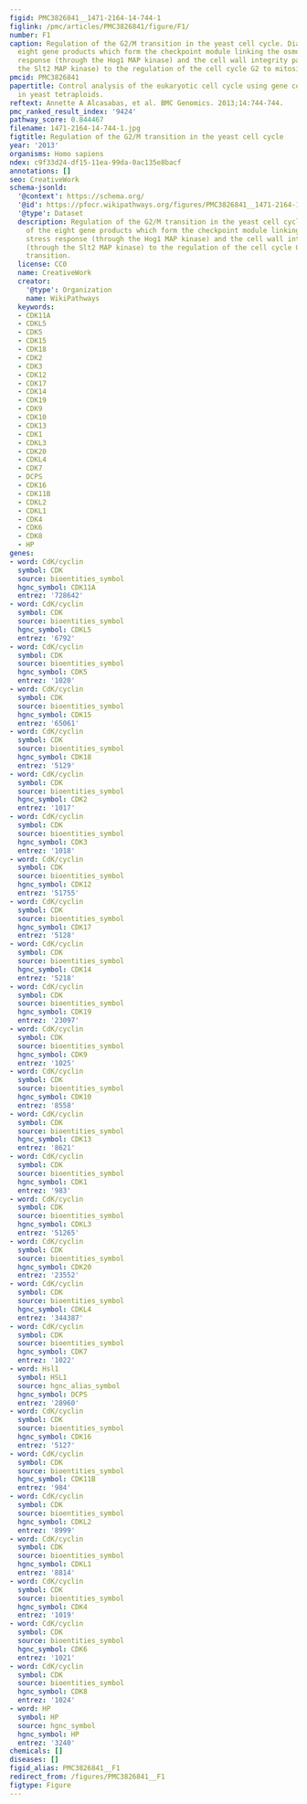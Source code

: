 ```yaml
---
figid: PMC3826841__1471-2164-14-744-1
figlink: /pmc/articles/PMC3826841/figure/F1/
number: F1
caption: Regulation of the G2/M transition in the yeast cell cycle. Diagram of the
  eight gene products which form the checkpoint module linking the osmotic stress
  response (through the Hog1 MAP kinase) and the cell wall integrity pathway (through
  the Slt2 MAP kinase) to the regulation of the cell cycle G2 to mitosis transition.
pmcid: PMC3826841
papertitle: Control analysis of the eukaryotic cell cycle using gene copy-number series
  in yeast tetraploids.
reftext: Annette A Alcasabas, et al. BMC Genomics. 2013;14:744-744.
pmc_ranked_result_index: '9424'
pathway_score: 0.844467
filename: 1471-2164-14-744-1.jpg
figtitle: Regulation of the G2/M transition in the yeast cell cycle
year: '2013'
organisms: Homo sapiens
ndex: c9f33d24-df15-11ea-99da-0ac135e8bacf
annotations: []
seo: CreativeWork
schema-jsonld:
  '@context': https://schema.org/
  '@id': https://pfocr.wikipathways.org/figures/PMC3826841__1471-2164-14-744-1.html
  '@type': Dataset
  description: Regulation of the G2/M transition in the yeast cell cycle. Diagram
    of the eight gene products which form the checkpoint module linking the osmotic
    stress response (through the Hog1 MAP kinase) and the cell wall integrity pathway
    (through the Slt2 MAP kinase) to the regulation of the cell cycle G2 to mitosis
    transition.
  license: CC0
  name: CreativeWork
  creator:
    '@type': Organization
    name: WikiPathways
  keywords:
  - CDK11A
  - CDKL5
  - CDK5
  - CDK15
  - CDK18
  - CDK2
  - CDK3
  - CDK12
  - CDK17
  - CDK14
  - CDK19
  - CDK9
  - CDK10
  - CDK13
  - CDK1
  - CDKL3
  - CDK20
  - CDKL4
  - CDK7
  - DCPS
  - CDK16
  - CDK11B
  - CDKL2
  - CDKL1
  - CDK4
  - CDK6
  - CDK8
  - HP
genes:
- word: CdK/cyclin
  symbol: CDK
  source: bioentities_symbol
  hgnc_symbol: CDK11A
  entrez: '728642'
- word: CdK/cyclin
  symbol: CDK
  source: bioentities_symbol
  hgnc_symbol: CDKL5
  entrez: '6792'
- word: CdK/cyclin
  symbol: CDK
  source: bioentities_symbol
  hgnc_symbol: CDK5
  entrez: '1020'
- word: CdK/cyclin
  symbol: CDK
  source: bioentities_symbol
  hgnc_symbol: CDK15
  entrez: '65061'
- word: CdK/cyclin
  symbol: CDK
  source: bioentities_symbol
  hgnc_symbol: CDK18
  entrez: '5129'
- word: CdK/cyclin
  symbol: CDK
  source: bioentities_symbol
  hgnc_symbol: CDK2
  entrez: '1017'
- word: CdK/cyclin
  symbol: CDK
  source: bioentities_symbol
  hgnc_symbol: CDK3
  entrez: '1018'
- word: CdK/cyclin
  symbol: CDK
  source: bioentities_symbol
  hgnc_symbol: CDK12
  entrez: '51755'
- word: CdK/cyclin
  symbol: CDK
  source: bioentities_symbol
  hgnc_symbol: CDK17
  entrez: '5128'
- word: CdK/cyclin
  symbol: CDK
  source: bioentities_symbol
  hgnc_symbol: CDK14
  entrez: '5218'
- word: CdK/cyclin
  symbol: CDK
  source: bioentities_symbol
  hgnc_symbol: CDK19
  entrez: '23097'
- word: CdK/cyclin
  symbol: CDK
  source: bioentities_symbol
  hgnc_symbol: CDK9
  entrez: '1025'
- word: CdK/cyclin
  symbol: CDK
  source: bioentities_symbol
  hgnc_symbol: CDK10
  entrez: '8558'
- word: CdK/cyclin
  symbol: CDK
  source: bioentities_symbol
  hgnc_symbol: CDK13
  entrez: '8621'
- word: CdK/cyclin
  symbol: CDK
  source: bioentities_symbol
  hgnc_symbol: CDK1
  entrez: '983'
- word: CdK/cyclin
  symbol: CDK
  source: bioentities_symbol
  hgnc_symbol: CDKL3
  entrez: '51265'
- word: CdK/cyclin
  symbol: CDK
  source: bioentities_symbol
  hgnc_symbol: CDK20
  entrez: '23552'
- word: CdK/cyclin
  symbol: CDK
  source: bioentities_symbol
  hgnc_symbol: CDKL4
  entrez: '344387'
- word: CdK/cyclin
  symbol: CDK
  source: bioentities_symbol
  hgnc_symbol: CDK7
  entrez: '1022'
- word: Hsl1
  symbol: HSL1
  source: hgnc_alias_symbol
  hgnc_symbol: DCPS
  entrez: '28960'
- word: CdK/cyclin
  symbol: CDK
  source: bioentities_symbol
  hgnc_symbol: CDK16
  entrez: '5127'
- word: CdK/cyclin
  symbol: CDK
  source: bioentities_symbol
  hgnc_symbol: CDK11B
  entrez: '984'
- word: CdK/cyclin
  symbol: CDK
  source: bioentities_symbol
  hgnc_symbol: CDKL2
  entrez: '8999'
- word: CdK/cyclin
  symbol: CDK
  source: bioentities_symbol
  hgnc_symbol: CDKL1
  entrez: '8814'
- word: CdK/cyclin
  symbol: CDK
  source: bioentities_symbol
  hgnc_symbol: CDK4
  entrez: '1019'
- word: CdK/cyclin
  symbol: CDK
  source: bioentities_symbol
  hgnc_symbol: CDK6
  entrez: '1021'
- word: CdK/cyclin
  symbol: CDK
  source: bioentities_symbol
  hgnc_symbol: CDK8
  entrez: '1024'
- word: HP
  symbol: HP
  source: hgnc_symbol
  hgnc_symbol: HP
  entrez: '3240'
chemicals: []
diseases: []
figid_alias: PMC3826841__F1
redirect_from: /figures/PMC3826841__F1
figtype: Figure
---
```


